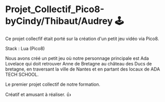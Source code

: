 # Projet_Collectif_Pico8-byCindy/Thibaut/Audrey 🕹️

Ce projet collecfif était porté sur la création d'un petit jeu vidéo via Pico8.

Stack : Lua (Pico8)

Nous avons créé un petit jeu où notre personnage principale est Ada Lovelace qui doit retrouver Anne de Bretagne au château des Ducs de bretagne, en traversant la 
ville de Nantes et en partant des locaux de ADA TECH SCHOOL.

Le premier projet collectif de notre formation.

Créatif et amusant à réaliser. 👍
